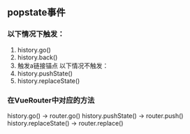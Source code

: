 ## popstate事件
### 以下情况下触发：
1. history.go()
2. history.back()
3. 触发a链接锚点
以下情况不触发：
1. history.pushState()
2. history.replaceState()
### 在VueRouter中对应的方法
history.go() -> router.go()
history.pushState() -> router.push()
history.replaceState() -> router.replace()